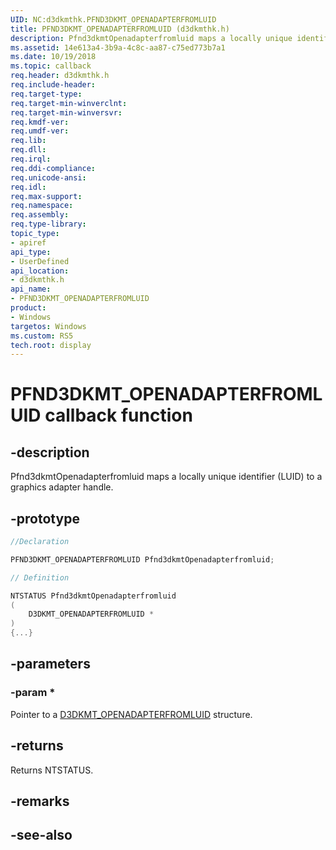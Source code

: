 ```yaml
---
UID: NC:d3dkmthk.PFND3DKMT_OPENADAPTERFROMLUID
title: PFND3DKMT_OPENADAPTERFROMLUID (d3dkmthk.h)
description: Pfnd3dkmtOpenadapterfromluid maps a locally unique identifier (LUID) to a graphics adapter handle.
ms.assetid: 14e613a4-3b9a-4c8c-aa87-c75ed773b7a1
ms.date: 10/19/2018
ms.topic: callback
req.header: d3dkmthk.h
req.include-header:
req.target-type:
req.target-min-winverclnt:
req.target-min-winversvr:
req.kmdf-ver:
req.umdf-ver:
req.lib:
req.dll:
req.irql: 
req.ddi-compliance:
req.unicode-ansi:
req.idl:
req.max-support:
req.namespace:
req.assembly:
req.type-library: 
topic_type: 
- apiref
api_type: 
- UserDefined
api_location: 
- d3dkmthk.h
api_name: 
- PFND3DKMT_OPENADAPTERFROMLUID
product:
- Windows
targetos: Windows
ms.custom: RS5
tech.root: display
---
```


# PFND3DKMT_OPENADAPTERFROMLUID callback function

## -description

Pfnd3dkmtOpenadapterfromluid maps a locally unique identifier (LUID) to a graphics adapter handle.

## -prototype

```cpp
//Declaration

PFND3DKMT_OPENADAPTERFROMLUID Pfnd3dkmtOpenadapterfromluid; 

// Definition

NTSTATUS Pfnd3dkmtOpenadapterfromluid 
(
	D3DKMT_OPENADAPTERFROMLUID *
)
{...}

```

## -parameters

### -param * 

Pointer to a [D3DKMT_OPENADAPTERFROMLUID](ns-d3dkmthk-_d3dkmt_openadapterfromluid.md) structure.

## -returns

Returns NTSTATUS.


## -remarks




## -see-also
